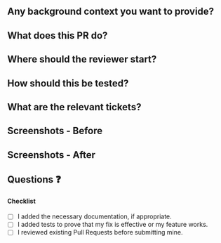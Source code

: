 <!-- PR title format: `<feat|fix|test|chore|doc> : <tracker-number> - <Short description>` (Note: CircleCI will only be triggered by those PR title formats)-->
<!-- Fill out this PR template to make it easier for reviewers to understand your code. Remove this comment and any unnecessary section. -->


## Any background context you want to provide?
<!-- Any information regarding the PR that the reviewers should know. -->


## What does this PR do?
<!-- Briefly synthesize the feature, bug, or fix -->


## Where should the reviewer start?
<!-- Point out where the reviewer should start to review the code additions or subtractions. -->


## How should this be tested?
<!-- List the steps to reproduce, corroborate, or tests to run. Write this section clear enough so that external users can also follow it and test the fix. -->


## What are the relevant tickets?
<!-- Link to issues, related PR, JIRA issues, etc. -->


## Screenshots - Before
<!-- For another developer or reviewer, if available. -->

## Screenshots - After

## Questions :question:
#### Checklist
<!-- Verify that you have done all of the following and mark them as done. -->

- [ ] I added the necessary documentation, if appropriate.
- [ ] I added tests to prove that my fix is effective or my feature works.
- [ ] I reviewed existing Pull Requests before submitting mine.

